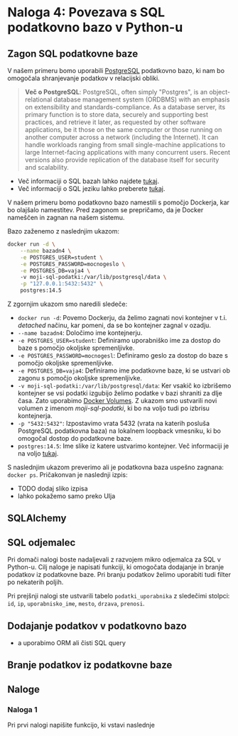 # Naloga 4: Povezava s SQL podatkovno bazo v Python-u

## Zagon SQL podatkovne baze

V našem primeru bomo uporabili [PostgreSQL](https://www.postgresql.org/) podatkovno bazo, ki nam bo omogočala shranjevanje podatkov v relacijski obliki.

> **Več o PostgreSQL**: PostgreSQL, often simply "Postgres", is an object-relational database management system (ORDBMS) with an emphasis on extensibility and standards-compliance. As a database server, its primary function is to store data, securely and supporting best practices, and retrieve it later, as requested by other software applications, be it those on the same computer or those running on another computer across a network (including the Internet). It can handle workloads ranging from small single-machine applications to large Internet-facing applications with many concurrent users. Recent versions also provide replication of the database itself for security and scalability.

- Več informaciji o SQL bazah lahko najdete [tukaj](https://www.solarwinds.com/resources/it-glossary/sql-database).
- Več informaciji o SQL jeziku lahko preberete [tukaj](https://www.programiz.com/sql/database-introduction).

V našem primeru bomo podatkovno bazo namestili s pomočjo Dockerja, kar bo olajšalo namestitev. Pred zagonom se prepričamo, da je Docker nameščen in zagnan  na našem sistemu.

Bazo zaženemo z naslednjim ukazom: 
```bash
docker run -d \
    --name bazadn4 \
    -e POSTGRES_USER=student \
    -e POSTGRES_PASSWORD=mocnogeslo \
    -e POSTGRES_DB=vaja4 \ 
    -v moji-sql-podatki:/var/lib/postgresql/data \
    -p "127.0.0.1:5432:5432" \
    postgres:14.5
```
Z zgornjim ukazom smo naredili sledeče:
- `docker run -d`: Povemo Dockerju, da želimo zagnati novi kontejner v t.i. *detached* načinu, kar pomeni, da se bo kontejner zagnal v ozadju.
- `--name bazadn4`: Določimo ime kontejnerju.
- `-e POSTGRES_USER=student`: Definiramo uporabniško ime za dostop do baze s pomočjo okoljske spremenljivke.
- `-e POSTGRES_PASSWORD=mocnogesl`: Definiramo geslo za dostop do baze s pomočjo okoljske spremenljivke.
- `-e POSTGRES_DB=vaja4`: Definiramo ime podatkovne baze, ki se ustvari ob zagonu s pomočjo okoljske spremenljivke.
- `-v moji-sql-podatki:/var/lib/postgresql/data`: Ker vsakič ko izbrišemo kontejner se vsi podatki izgubijo želimo podatke v bazi shraniti za dlje časa. Zato uporabimo [Docker Volumes](https://docs.docker.com/storage/volumes/). Z ukazom smo ustvarili novi volumen z imenom *moji-sql-podatki*, ki bo na voljo tudi po izbrisu kontejnerja.
- `-p "5432:5432"`: Izpostavimo vrata 5432 (vrata na katerih posluša PostgreSQL podatkovna baza) na lokalnem loopback vmesniku, ki bo omogočal dostop do podatkovne baze.
- `postgres:14.5`: Ime slike iz katere ustvarimo kontejner. Več informaciji je na voljo [tukaj](https://hub.docker.com/_/postgres).


S naslednjim ukazom preverimo ali je podatkovna baza uspešno zagnana: `docker ps`. Pričakonvan je naslednji izpis:
- TODO dodaj sliko izpisa
- lahko pokažemo samo preko UIja

## SQLAlchemy



## SQL odjemalec
Pri domači nalogi boste nadaljevali z razvojem mikro odjemalca za SQL v Python-u. Cilj naloge je napisati funkciji, ki omogočata dodajanje in branje podatkov iz podatkovne baze. Pri branju podatkov želimo uporabiti tudi filter po nekaterih poljih.

Pri prejšnji nalogi ste ustvarili tabelo `podatki_uporabnika` z sledečimi stolpci: `id`, `ip`, `uporabnisko_ime`, `mesto`, `drzava`, `prenosi`.

## Dodajanje podatkov v podatkovno bazo
- a uporabimo ORM ali čisti SQL query


## Branje podatkov iz podatkovne baze

## Naloge

### Naloga 1
Pri prvi nalogi napišite funkcijo, ki vstavi naslednje

